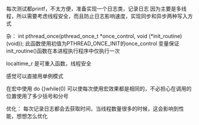 每次测试都printf，不太方便，准备实现一个日志类，记录日志
因为主要是多线程，所以需要考虑线程安全，而且防止日志影响速度，实现同步和异步两种写入方式


杂：
int pthread_once(pthread_once_t *once_control, void (*init_routine) (void));
此函数使用初值为PTHREAD_ONCE_INIT的once_control 变量保证init_routine()函数在本进程执行程序中仅执行一次

localtime_r 是可重入函数，线程安全

感觉可以直接用单例模式


在宏中使用 do {}while(0) 可以使每次使用宏效果都是相同的，不必担心在调用的位置使用了多少括号和分号


优化：
    每次记录日志都会去获取时间，当线程数量很多的时候，这会影响到性能，想想怎么优化
